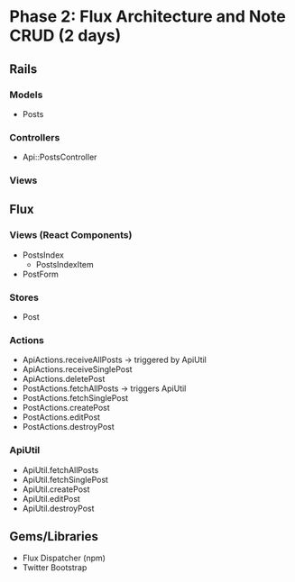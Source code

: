 # Phase 2: Flux Architecture and Note CRUD (2 days)

## Rails
### Models
* Posts

### Controllers
* Api::PostsController

### Views

## Flux
### Views (React Components)
* PostsIndex
  - PostsIndexItem
* PostForm

### Stores
* Post

### Actions
* ApiActions.receiveAllPosts -> triggered by ApiUtil
* ApiActions.receiveSinglePost
* ApiActions.deletePost
* PostActions.fetchAllPosts -> triggers ApiUtil
* PostActions.fetchSinglePost
* PostActions.createPost
* PostActions.editPost
* PostActions.destroyPost

### ApiUtil
* ApiUtil.fetchAllPosts
* ApiUtil.fetchSinglePost
* ApiUtil.createPost
* ApiUtil.editPost
* ApiUtil.destroyPost

## Gems/Libraries
* Flux Dispatcher (npm)
* Twitter Bootstrap
